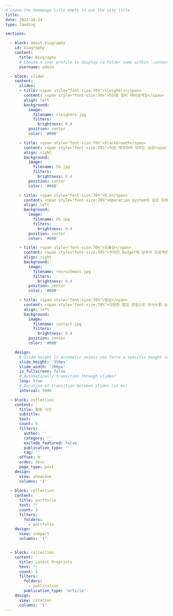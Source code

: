 ```yaml
---
# Leave the homepage title empty to use the site title
title:
date: 2022-10-24
type: landing

sections:

  - block: about.biography
    id: biography
    content:
      title: Biography
      # Choose a user profile to display (a folder name within `content/authors/`)
      username: admin

  - block: slider
    content:
      slides:
      - title: <span style="font-size:70%">sleighers</span>
        content: <span style="font-size:70%">5인용 멀티 레이싱게임</span>
        align: left
        background:
          image:
            filename: sleighers.jpg
            filters:
              brightness: 0.4
          position: center
          color: '#000'

      - title: <span style="font-size:70%">StackGrowth</span>
        content: <span style="font-size:70%">직접 제작하며 익히는 습관<span style="font-size:70%">
        align: right
        background:
          image:
            filename: SG.jpg
            filters:
              brightness: 0.4
          position: center
          color: '#000'

      - title: <span style="font-size:70%">O.S</span>
        content: <span style="font-size:70%">Operation System의 깊은 이해</span>
        align: left
        background:
          image:
            filename: OS.jpg
            filters:
              brightness: 0.4
          position: center
          color: '#000'

      - title: <span style="font-size:70%">효율성</span>
        content: <span style="font-size:70%">주어진 Budget에 맞추어 프로젝트를 runnable하게 만드는 능력</span>
        align: right
        background:
          image:
            filename: recruitment.jpg
            filters:
              brightness: 0.4
          position: center
          color: '#000'

      - title: <span style="font-size:70%">협업</span>
        content: <span style="font-size:70%">다양한 협업 경험으로 의사소통 능력 보유</span>
        align: left
        background:
          image:
            filename: contact.jpg
            filters:
              brightness: 0.4
          position: center
          color: '#000'

    design:
      # Slide height is automatic unless you force a specific height (e.g. '400px')
      slide_height: '350px'
      slide_width: '100px'
      is_fullscreen: false
      # Automatically transition through slides?
      loop: true
      # Duration of transition between slides (in ms)
      interval: 5000

  - block: collection
    content:
      title: 활동 사진
      subtitle:
      text:
      count: 5
      filters:
        author: ''
        category: ''
        exclude_featured: false
        publication_type: ''
        tag: ''
      offset: 0
      order: desc
      page_type: post
    design:
      view: showcase
      columns: '1'
  
  - block: collection
    content:
      title: portfolio
      text: ""
      count: 3
      filters:
        folders:
          - portfolio
    design:
      view: compact
      columns: '1'


  - block: collection
    content:
      title: Latest Preprints
      text: ""
      count: 5
      filters:
        folders:
          - publication
        publication_type: 'article'
    design:
      view: citation
      columns: '1'
---
```

